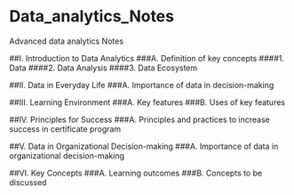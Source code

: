 # Data_analytics_Notes
Advanced data analytics Notes


##I. Introduction to Data Analytics
###A. Definition of key concepts
####1. Data
####2. Data Analysis
####3. Data Ecosystem

##II. Data in Everyday Life
###A. Importance of data in decision-making

##III. Learning Environment
###A. Key features
###B. Uses of key features

##IV. Principles for Success
###A. Principles and practices to increase success in certificate program

##V. Data in Organizational Decision-making
###A. Importance of data in organizational decision-making

##VI. Key Concepts 
###A. Learning outcomes
###B. Concepts to be discussed
